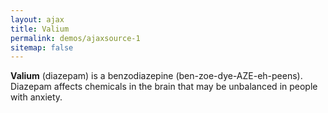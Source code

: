 ```yaml
---
layout: ajax
title: Valium
permalink: demos/ajaxsource-1
sitemap: false
---
```


<div class="fs-2 p-4 bg-green-24 c-green-10">
    <p><b>Valium</b> (diazepam) is a benzodiazepine (ben-zoe-dye-AZE-eh-peens). Diazepam affects chemicals in the brain that may be unbalanced in people with anxiety.</p>
</div>
